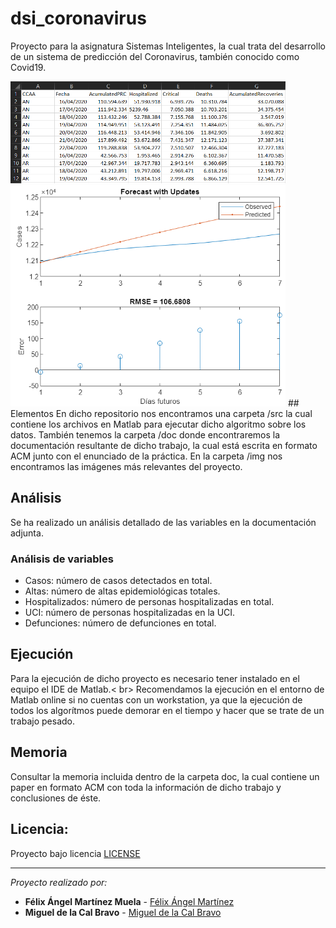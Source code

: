 # dsi_coronavirus
Proyecto para la asignatura Sistemas Inteligentes, la cual trata del desarrollo de un sistema de predicción del Coronavirus, también conocido como Covid19.

<img src="/img/predicciones_excel.png?raw=true" width="440">
<img src="/img/Error.png?raw=true" width="440">
## Elementos
En dicho repositorio nos encontramos una carpeta /src la cual contiene los archivos en Matlab para ejecutar dicho algoritmo sobre los datos.
También tenemos la carpeta /doc donde encontraremos la documentación resultante de dicho trabajo, la cual está escrita en formato ACM junto con el enunciado de la práctica. En la carpeta /img nos encontramos las imágenes más relevantes del proyecto.

## Análisis
Se ha realizado un análisis detallado de las variables en la documentación adjunta.
### Análisis de variables
* Casos: número de casos detectados en total.
* Altas: número de altas epidemiológicas totales.
* Hospitalizados: número de personas hospitalizadas en total.
* UCI: número de personas hospitalizadas en la UCI.
* Defunciones: número de defunciones en total.

## Ejecución
Para la ejecución de dicho proyecto es necesario tener instalado en el equipo el IDE de Matlab.< br>
Recomendamos la ejecución en el entorno de Matlab online si no cuentas con un workstation, ya que la ejecución de todos los algorítmos puede demorar en el tiempo y hacer que se trate de un trabajo pesado.

## Memoria
Consultar la memoria incluida dentro de la carpeta doc, la cual contiene un paper en formato ACM con toda la información de dicho trabajo y conclusiones de éste.

## Licencia:
Proyecto bajo licencia [LICENSE](LICENSE)

---
_Proyecto realizado por:_
* **Félix Ángel Martínez Muela** - [Félix Ángel Martínez](https://github.com/FelixAngelMartinez)
* **Miguel de la Cal Bravo** - [Miguel de la Cal Bravo](https://gitlab.com/miguelcal97)
